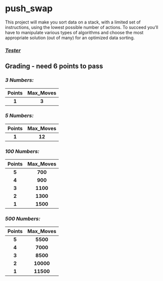 <h1> push_swap </h1>
<p>This project will make you sort data on a stack, with a limited set of instructions, using
the lowest possible number of actions. To succeed you’ll have to manipulate various
types of algorithms and choose the most appropriate solution (out of many) for an
optimized data sorting.</p>
<h3><a href="https://github.com/PepeSegura/push_swap_Tester"><em><strong> Tester </strong></em></a></h3>

<h2>Grading - need 6 points to pass</h2>

<h3><em><strong>3 Numbers:</strong></em></h3>

| Points | Max_Moves  |
|:------:|:---------: |
| **1** | **3**       |

<h3><em><strong>5 Numbers:</strong></em></h3>

| Points | Max_Moves  |
|:------:|:---------: |
| **1** | **12**      |

<h3><em><strong>100 Numbers:</strong></em></h3>

| Points | Max_Moves  |
|:------:|:---------: |
| **5** |  **700**    |
| **4** |  **900**    |
| **3** | **1100**    |
| **2** | **1300**    |
| **1** | **1500**    |

<h3><em><strong>500 Numbers:</strong></em></h3>

| Points | Max_Moves  |
|:------:|:---------: |
| **5** |  **5500**   |
| **4** |  **7000**   |
| **3** |  **8500**   |
| **2** | **10000**   |
| **1** | **11500**   |
